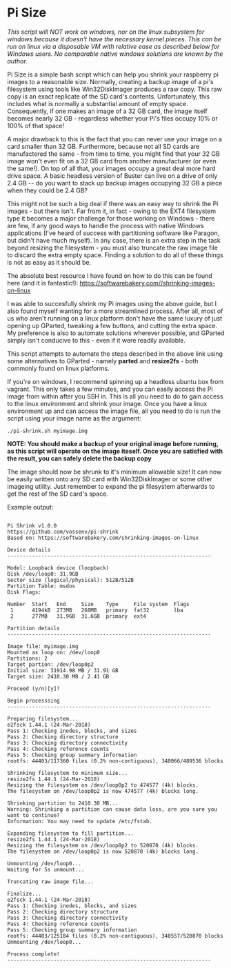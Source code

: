 # Pi Size


*This script will NOT work on windows, nor on the linux subsystem for windows because it doesn't have the necessary kernel pieces.  This can be run on linux via a disposable VM with relative ease as described below for Windows users.  No comparable native windows solutions are known by the author.*

Pi Size is a simple bash script which can help you shrink your raspberry pi images to a reasonable size.  Normally, creating a backup image of a pi's filesystem using tools like Win32DiskImager produces a raw copy.  This raw copy is an exact replicate of the SD card's contents.  Unfortunately, this includes what is normally a substantial amount of empty space.  Consequently, if one makes an image of a 32 GB card, the image itself becomes nearly 32 GB - regardless whether your Pi's files occupy 10% or 100% of that space!  

A major drawback to this is the fact that you can never use your image on a card smaller than 32 GB.  Furthermore, because not all SD cards are manufactered the same -  from time to time, you might find that your 32 GB image won't even fit on a 32 GB card from another manufacturer (or even the same!).  On top of all that, your images occupy a great deal more hard drive space.  A basic headless version of Buster can live on a drive of only  2.4 GB -- do you want to stack up backup images occupying 32 GB a piece when they could be 2.4 GB?

This might not be such a big deal if there was an easy way to shrink the Pi images - but there isn't.  Far from it, in fact - owing to the EXT4 filesystem type it becomes a major challenge for those working on Windows - there are few, if any good ways to handle the process with native Windows applications (I've heard of success with partitioning software like Paragon, but didn't have much myself).  In any case, there is an extra step in the task beyond resizing the filesystem - you must also truncate the raw image file to discard the extra empty space.  Finding a solution to do all of these things is not as easy as it should be.

The absolute best resource I have found on how to do this can be found here (and it is fantastic!):
https://softwarebakery.com//shrinking-images-on-linux

I was  able to succesfully shrink my Pi images using the above guide, but I also found myself wanting for a more streamlined process.  After all, most of us who aren't running on a linux platform don't have the same luxury of just opening up GParted, tweaking a few buttons, and cutting the extra space.  My preference is also to automate solutions wherever possible, and GParted simply isn't conducive to this - even if it were readily available.

This script attempts to automate the steps described in the above link using some alternatives to GParted - namely **parted** and **resize2fs** - both commonly found on linux platforms.

If you're on windows, I recommend spinning up a headless ubuntu box from vagrant.  This only takes a few minutes, and you can easily access the Pi image from within after you SSH in.  This is all you need to do to gain access to the linux environment and shrink your image.  Once you have a linux environment up and can access the image file, all you need to do is run the script using your image name as the argument:

`./pi-shrink.sh myimage.img`

**NOTE: You should make a backup of your original image before running, as this script will operate on the image iteself.  Once you are satisfied with the result, you can safely delete the backup copy**

The image should now be shrunk to it's minimum allowable size! It can now be easily written onto any SD card with Win32DiskImager or some other imageing utility.  Just remember to expand the pi filesystem afterwards to get the rest of the SD card's space.


Example output:

```root@vagrant# ./pi-shrink.sh myimage.img

Pi Shrink v1.0.0
https://github.com/vossenv/pi-shrink
Based on: https://softwarebakery.com/shrinking-images-on-linux

Device details
------------------------------------------------------------------

Model: Loopback device (loopback)
Disk /dev/loop0: 31.9GB
Sector size (logical/physical): 512B/512B
Partition Table: msdos
Disk Flags:

Number  Start   End     Size    Type     File system  Flags
 1      4194kB  273MB   268MB   primary  fat32        lba
 2      277MB   31.9GB  31.6GB  primary  ext4

Partition details
------------------------------------------------------------------

Image file: myimage.img
Mounted as loop on: /dev/loop0
Partitions: 2
Target partion: /dev/loop0p2
Initial size: 31914.98 MB / 31.91 GB
Target size: 2410.30 MB / 2.41 GB

Proceed (y/n)[y]?

Begin processsing
------------------------------------------------------------------

Preparing filesystem...
e2fsck 1.44.1 (24-Mar-2018)
Pass 1: Checking inodes, blocks, and sizes
Pass 2: Checking directory structure
Pass 3: Checking directory connectivity
Pass 4: Checking reference counts
Pass 5: Checking group summary information
rootfs: 44403/117360 files (0.2% non-contiguous), 340066/489536 blocks

Shrinking filesystem to minimum size...
resize2fs 1.44.1 (24-Mar-2018)
Resizing the filesystem on /dev/loop0p2 to 474577 (4k) blocks.
The filesystem on /dev/loop0p2 is now 474577 (4k) blocks long.

Shrinking partition to 2410.30 MB...
Warning: Shrinking a partition can cause data loss, are you sure you want to continue?
Information: You may need to update /etc/fstab.

Expanding filesystem to fill partition...
resize2fs 1.44.1 (24-Mar-2018)
Resizing the filesystem on /dev/loop0p2 to 520870 (4k) blocks.
The filesystem on /dev/loop0p2 is now 520870 (4k) blocks long.

Unmounting /dev/loop0...
Waiting for 5s unmount...

Truncating raw image file...

Finalize...
e2fsck 1.44.1 (24-Mar-2018)
Pass 1: Checking inodes, blocks, and sizes
Pass 2: Checking directory structure
Pass 3: Checking directory connectivity
Pass 4: Checking reference counts
Pass 5: Checking group summary information
rootfs: 44403/125184 files (0.2% non-contiguous), 340557/520870 blocks
Unmounting /dev/loop0...

Process complete!
------------------------------------------------------------------
```